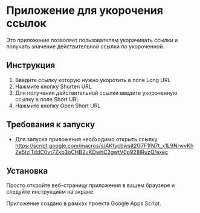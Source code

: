 # Приложение для укорочения ссылок

Это приложение позволяет пользователям укорачивать ссылки и получать значение действительной ссылки по укороченной.

## Инструкция

1. Введите ссылку которую нужно укоротить в поле Long URL
2. Нажмите кнопку Shorten URL
3. Для получения действительной ссылки введите укороченную ссылку в поле Short URL
4. Нажмите кнопку Open Short URL
   
## Требования к запуску

- Для запуска приложения необходимо открыть ссылку https://script.google.com/macros/s/AKfycbwsjt2G7F1fN7t_x1L9NrwvKhZe5IzITddC0vt7Zkb3oCHB2uKDwhC2gwtV0p928lRuzQ/exec

## Установка

Просто откройте веб-страницу приложения в вашем браузере и следуйте инструкциям на экране.

Приложение создано в рамках проекта Google Apps Script.